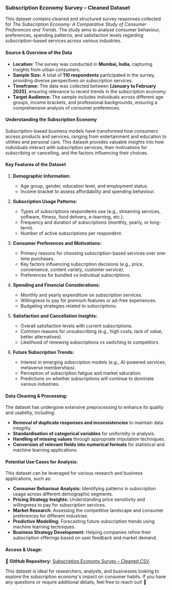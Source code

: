 ### **Subscription Economy Survey – Cleaned Dataset**  

This dataset contains cleaned and structured survey responses collected for *The Subscription Economy: A Comparative Study of Consumer Preferences and Trends*. The study aims to analyse consumer behaviour, preferences, spending patterns, and satisfaction levels regarding subscription-based services across various industries.  

#### **Source & Overview of the Data**  
- **Location:** The survey was conducted in **Mumbai, India**, capturing insights from urban consumers.  
- **Sample Size:** A total of **110 respondents** participated in the survey, providing diverse perspectives on subscription services.  
- **Timeframe:** The data was collected between **[January to February 2025]**, ensuring relevance to recent trends in the subscription economy.  
- **Target Audience:** The sample includes individuals across different age groups, income brackets, and professional backgrounds, ensuring a comprehensive analysis of consumer preferences.  

#### **Understanding the Subscription Economy**  
Subscription-based business models have transformed how consumers access products and services, ranging from entertainment and education to utilities and personal care. This dataset provides valuable insights into how individuals interact with subscription services, their motivations for subscribing or cancelling, and the factors influencing their choices.  

#### **Key Features of the Dataset**  

1. **Demographic Information:**  
   - Age group, gender, education level, and employment status.  
   - Income bracket to assess affordability and spending behaviour.  

2. **Subscription Usage Patterns:**  
   - Types of subscriptions respondents use (e.g., streaming services, software, fitness, food delivery, e-learning, etc.).  
   - Frequency and duration of subscriptions (monthly, yearly, or long-term).  
   - Number of active subscriptions per respondent.  

3. **Consumer Preferences and Motivations:**  
   - Primary reasons for choosing subscription-based services over one-time purchases.  
   - Key factors influencing subscription decisions (e.g., price, convenience, content variety, customer service).  
   - Preferences for bundled vs individual subscriptions.  

4. **Spending and Financial Considerations:**  
   - Monthly and yearly expenditure on subscription services.  
   - Willingness to pay for premium features or ad-free experiences.  
   - Budgeting strategies related to subscriptions.  

5. **Satisfaction and Cancellation Insights:**  
   - Overall satisfaction levels with current subscriptions.  
   - Common reasons for unsubscribing (e.g., high costs, lack of value, better alternatives).  
   - Likelihood of renewing subscriptions vs switching to competitors.  

6. **Future Subscription Trends:**  
   - Interest in emerging subscription models (e.g., AI-powered services, metaverse memberships).  
   - Perception of subscription fatigue and market saturation.  
   - Predictions on whether subscriptions will continue to dominate various industries.  

#### **Data Cleaning & Processing:**  
The dataset has undergone extensive preprocessing to enhance its quality and usability, including:  
- **Removal of duplicate responses and inconsistencies** to maintain data integrity.  
- **Standardisation of categorical variables** for uniformity in analysis.  
- **Handling of missing values** through appropriate imputation techniques.  
- **Conversion of relevant fields into numerical formats** for statistical and machine learning applications.  

#### **Potential Use Cases for Analysis:**  
This dataset can be leveraged for various research and business applications, such as:  
- **Consumer Behaviour Analysis:** Identifying patterns in subscription usage across different demographic segments.  
- **Pricing Strategy Insights:** Understanding price sensitivity and willingness to pay for subscription services.  
- **Market Research:** Assessing the competitive landscape and consumer preferences for different industries.  
- **Predictive Modelling:** Forecasting future subscription trends using machine learning techniques.  
- **Business Strategy Development:** Helping companies refine their subscription offerings based on user feedback and market demand.  

#### **Access & Usage:**  
🔗 **GitHub Repository:** [Subscription Economy Survey – Cleaned CSV](https://github.com/oghimanshu/Subscription-Economy-Survey/blob/main/Subscription_Economy_Survey_Cleaned.csv)  

This dataset is ideal for researchers, analysts, and businesses looking to explore the subscription economy's impact on consumer habits. If you have any questions or require additional details, feel free to reach out! 🚀  
